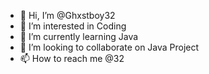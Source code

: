 - 👋 Hi, I’m @Ghxstboy32
- 👀 I’m interested in Coding
- 🌱 I’m currently learning Java
- 💞️ I’m looking to collaborate on Java Project
- 📫 How to reach me @32

<!---
Ghxstboy32/Ghxstboy32 is a ✨ special ✨ repository because its `README.md` (this file) appears on your GitHub profile.
You can click the Preview link to take a look at your changes.
--->
